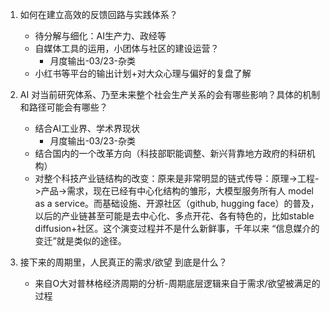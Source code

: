 1. 如何在建立高效的反馈回路与实践体系？
   - 待分解与细化：AI生产力、政经等
   - 自媒体工具的运用，小团体与社区的建设运营？
     - 月度输出-03/23-杂类
   - 小红书等平台的输出计划+对大众心理与偏好的复盘了解
  

2. AI 对当前研究体系、乃至未来整个社会生产关系的会有哪些影响？具体的机制和路径可能会有哪些？
   - 结合AI工业界、学术界现状
     - 月度输出-03/23-杂类
   - 结合国内的一个改革方向（科技部职能调整、新兴背靠地方政府的科研机构）
   - 对整个科技产业链结构的改变：原来是非常明显的链式传导：原理->工程->产品->需求，现在已经有中心化结构的雏形，大模型服务所有人 model as a service。而基础设施、开源社区（github, hugging face）的普及，以后的产业链甚至可能是去中心化、多点开花、各有特色的，比如stable diffusion+社区。这个演变过程并不是什么新鲜事，千年以来 “信息媒介的变迁”就是类似的途径。


3. 接下来的周期里，人民真正的需求/欲望 到底是什么？
   - 来自O大对普林格经济周期的分析-周期底层逻辑来自于需求/欲望被满足的过程